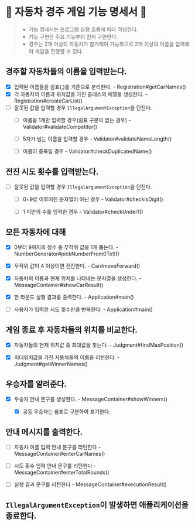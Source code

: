 # 🚗 자동차 경주 게임 기능 명세서 🏁

> - 기능 명세서는 프로그램 실행 흐름에 따라 작성한다.
> - 기능 구현은 주요 기능부터 먼저 구현한다.
> - 경주는 2개 이상의 자동차가 참가해야 가능하므로 2개 이상의 이름을 입력해야 게임을 진행할 수 있다.


## 경주할 자동차들의 이름을 입력받는다.
- [X] 입력된 이름들을 쉼표(,)를 기준으로 분리한다. - Registration#getCarNames()
- [X] 각 자동차의 이름과 위치값을 가진 클래스의 배열을 생성한다. - Registration#createCarList()
- [ ] 잘못된 값을 입력할 경우 `IllegalArgumentException`을 던진다.
  - [ ] 이름을 1개만 입력할 경우(쉼표 구분이 없는 경우) - Validator#validateCompetitor()
  - [ ] 5자가 넘는 이름을 입력할 경우 - Validator#validateNameLength()
  - [ ] 이름이 중복일 경우 - Validator#checkDuplicatedName()


## 전진 시도 횟수를 입력받는다.
- [ ] 잘못된 값을 입력할 경우 `IllegalArgumentException`을 던진다.
  - [ ] 0~9로 이루어진 문자열이 아닌 경우 - Validator#checkIsDigit()
  - [ ] 1 미만의 수를 입력한 경우 - Validator#checkUnder1()


## 모든 자동차에 대해
  - [X] 0부터 9까지의 정수 중 무작위 값을 1개 뽑는다. - NumberGenerator#pickNumberFrom0To9()
  - [X] 무작위 값이 4 이상이면 전진한다. - Car#moveForward()
  - [X] 자동차의 이름과 현재 위치를 나타내는 문자열을 생성한다. - MessageContainer#showCarResult()
  - [X] 한 라운드 실행 결과를 출력한다. - Application#main()
  - [ ] 사용자가 입력한 시도 횟수만큼 반복한다. - Application#main()


## 게임 종료 후 자동차들의 위치를 비교한다.
  - [X] 자동차들의 현재 위치값 중 최대값을 찾는다. - Judgment#findMaxPosition()
  - [X] 최대위치값을 가진 자동차들의 이름을 리턴한다. - Judgment#getWinnerNames()


## 우승자를 알려준다.
  - [X] 우승자 안내 문구를 생성한다. - MessageContainer#showWinners()
    - [X] 공동 우승자는 쉼표로 구분하여 표기한다.


## 안내 메시지를 출력한다.
- [ ] 자동차 이름 입력 안내 문구를 리턴한다 - MessageContainer#enterCarNames()
- [ ] 시도 횟수 입력 안내 문구를 리턴한다 - MessageContainer#enterTotalRounds()
- [ ] 실행 결과 문구를 리턴한다 - MessageContainer#executionResult()


## `IllegalArgumentException`이 발생하면 애플리케이션을 종료한다.